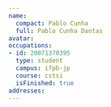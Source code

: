 ```yaml
---
name:
  compact: Pablo Cunha
  full: Pablo Cunha Dantas
avatar:
occupations:
- id: 20071370395
  type: student
  campus: ifpb-jp
  course: cstsi
  isFinished: true
addresses:
---
```

